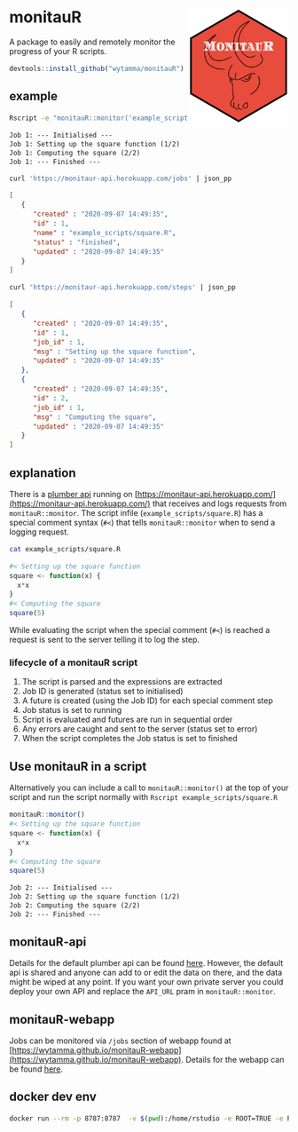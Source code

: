 # monitauR <img src='images/logo.png' align="right" height="210" />

A package to easily and remotely monitor the progress of your R scripts.

```R
devtools::install_github("wytamma/monitauR")
```

## example 

```bash
Rscript -e "monitauR::monitor('example_scripts/square.R')"
```
```
Job 1: --- Initialised ---
Job 1: Setting up the square function (1/2)
Job 1: Computing the square (2/2)
Job 1: --- Finished ---
```
```bash
curl 'https://monitaur-api.herokuapp.com/jobs' | json_pp
```
```json
[
   {
      "created" : "2020-09-07 14:49:35",
      "id" : 1,
      "name" : "example_scripts/square.R",
      "status" : "finished",
      "updated" : "2020-09-07 14:49:35"
   }
]
```
```bash
curl 'https://monitaur-api.herokuapp.com/steps' | json_pp

```
```json
[
   {
      "created" : "2020-09-07 14:49:35",
      "id" : 1,
      "job_id" : 1,
      "msg" : "Setting up the square function",
      "updated" : "2020-09-07 14:49:35"
   },
   {
      "created" : "2020-09-07 14:49:35",
      "id" : 2,
      "job_id" : 1,
      "msg" : "Computing the square",
      "updated" : "2020-09-07 14:49:35"
   }
]
```

## explanation 

There is a [plumber api](https://www.rplumber.io/) running on [https://monitaur-api.herokuapp.com/](https://monitaur-api.herokuapp.com/) that receives and logs requests from `monitauR::monitor`. The script infile (`example_scripts/square.R`) has a special comment syntax (`#<`) that tells `monitauR::monitor` when to send a logging request. 

```bash
cat example_scripts/square.R
```

```R
#< Setting up the square function
square <- function(x) {
  x*x
}
#< Computing the square
square(5)
```

While evaluating the script when the special comment (`#<`) is reached a request is sent to the server telling it to log the step.

### lifecycle of a monitauR script

1. The script is parsed and the expressions are extracted
2. Job ID is generated (status set to initialised)
3. A future is created (using the Job ID) for each special comment step
4. Job status is set to running
5. Script is evaluated and futures are run in sequential order 
6. Any errors are caught and sent to the server (status set to error)
7. When the script completes the Job status is set to finished

## Use monitauR in a script

Alternatively you can include a call to `monitauR::monitor()` at the top of your script and run the script normally with `Rscript example_scripts/square.R`

```R
monitauR::monitor()
#< Setting up the square function
square <- function(x) {
  x*x
}
#< Computing the square
square(5)
```
```
Job 2: --- Initialised ---
Job 2: Setting up the square function (1/2)
Job 2: Computing the square (2/2)
Job 2: --- Finished ---
```

## monitauR-api

Details for the default plumber api can be found [here](https://github.com/Wytamma/monitauR-api). However, the default api is shared and anyone can add to or edit the data on there, and the data might be wiped at any point. If you want your own private server you could deploy your own API and replace the `API_URL` pram in `monitauR::monitor`.

## monitauR-webapp

Jobs can be monitored via `/jobs` section of webapp found at [https://wytamma.github.io/monitauR-webapp](https://wytamma.github.io/monitauR-webapp). Details for the webapp can be found [here](https://github.com/Wytamma/monitauR-webapp). 

## docker dev env

```bash
docker run --rm -p 8787:8787  -v $(pwd):/home/rstudio -e ROOT=TRUE -e PASSWORD=yourpasswordhere rocker/rstudio
```

